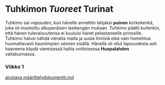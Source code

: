 # Tuhkimon *Tuoreet* Turinat
Tuhkimo sai *vapauden*, kun hänelle annettiin lahjaksi **puinen** korkokenkä, joka oli muotoiltu alkuperäisen lasikengän mukaan.
Tuhkimo päätti kuitenkin, että hänen tulevaisuutensa ei kuuluisi hänet pelastaneelle prinssille. Tuhkimo halusi nähdä vieraita maita ja uusia ihmisiä eikä vain homehtua huomattavasti kauniimpien seinien sisällä.
Hänellä oli ollut lapsuudesta asti haaveena käydä viereisessä haltia voittoisessa **Huopalahden** valtakunnassa.

### Viikko 1

[alustava määrittelydokumentti.md](https://github.com/Karvamahuli/otm-harjoitustyo/blob/master/laskarit/viikko1/alustava%20m%C3%A4%C3%A4rittelydokumentti.md)
